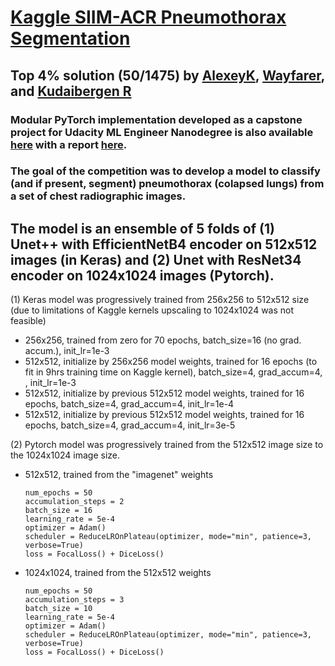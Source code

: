 # [Kaggle SIIM-ACR Pneumothorax Segmentation](https://www.kaggle.com/c/siim-acr-pneumothorax-segmentation)

## Top 4% solution (50/1475) by [AlexeyK](https://www.kaggle.com/akuritsyn), [Wayfarer](https://www.kaggle.com/joven1997), and [Kudaibergen R](https://www.kaggle.com/kudaibergenu)

### Modular PyTorch implementation developed as a capstone project for Udacity ML Engineer Nanodegree is also available [here](https://github.com/akuritsyn/udacity-ml-nanodegree/tree/master/pneumothorax) with a report [here](https://github.com/akuritsyn/udacity-ml-nanodegree/blob/master/pneumothorax/capstone-final-report.pdf).

### The goal of the competition was to develop a model to classify (and if present, segment) pneumothorax (colapsed lungs) from a set of chest radiographic images. 

## The model is an ensemble of 5 folds of (1) Unet++ with EfficientNetB4 encoder on 512x512 images (in Keras) and (2) Unet with ResNet34 encoder on 1024x1024 images (Pytorch).

(1) Keras model was progressively trained from 256x256 to 512x512 size (due to limitations of Kaggle kernels upscaling to 1024x1024 was not feasible) 
- 256x256, trained from zero for 70 epochs, batch_size=16 (no grad. accum.), init_lr=1e-3
- 512x512, initialize by 256x256 model weights, trained for 16 epochs (to fit in 9hrs training time on Kaggle kernel), batch_size=4, grad_accum=4, , init_lr=1e-3
- 512x512, initialize by previous 512x512 model weights, trained for 16 epochs, batch_size=4, grad_accum=4, init_lr=1e-4
- 512x512, initialize by previous 512x512 model weights, trained for 16 epochs, batch_size=4, grad_accum=4, init_lr=3e-5

(2) Pytorch model was progressively trained from the 512x512 image size to the 1024x1024 image size.
- 512x512, trained from the "imagenet" weights
    ```
    num_epochs = 50
    accumulation_steps = 2
    batch_size = 16
    learning_rate = 5e-4
    optimizer = Adam()
    scheduler = ReduceLROnPlateau(optimizer, mode="min", patience=3, verbose=True)
    loss = FocalLoss() + DiceLoss()
    ```
- 1024x1024, trained from the 512x512 weights
    ```
    num_epochs = 50
    accumulation_steps = 3
    batch_size = 10
    learning_rate = 5e-4
    optimizer = Adam()
    scheduler = ReduceLROnPlateau(optimizer, mode="min", patience=3, verbose=True)
    loss = FocalLoss() + DiceLoss()
    ```
